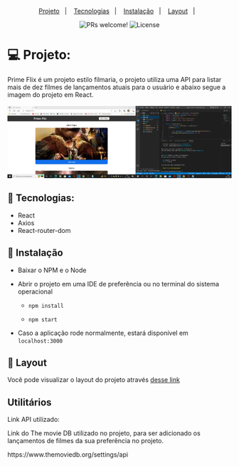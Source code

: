 <p align="center">
  <a href="https://marvelous-hotteok-4c6c89.netlify.app/">Projeto</a>&nbsp;&nbsp;&nbsp;|&nbsp;&nbsp;&nbsp;
  <a href="#-tecnologias">Tecnologias</a>&nbsp;&nbsp;&nbsp;|&nbsp;&nbsp;&nbsp;
  <a href="#-instalação">Instalação</a>&nbsp;&nbsp;&nbsp;|&nbsp;&nbsp;&nbsp;
  <a href="#-layout">Layout</a>&nbsp;&nbsp;&nbsp;|&nbsp;&nbsp;&nbsp;
</p>

<p align="center">
 <img src="https://img.shields.io/static/v1?label=PRs&message=welcome&color=49AA26&labelColor=000000" alt="PRs welcome!" />

  <img alt="License" src="https://img.shields.io/static/v1?label=license&message=MIT&color=49AA26&labelColor=000000">
</p>

# 💻 Projeto:

Prime Flix é um projeto estilo filmaria, o projeto utiliza uma API para listar mais de dez filmes de lançamentos atuais para o usuário e abaixo segue a imagem do projeto em React.
<br/><br/>
<img src="src/assets/img.jpg" />

## 🚀 Tecnologias:
* React
* Axios
* React-router-dom


## 🔖 Instalação

* Baixar o NPM e o Node

* Abrir o projeto em uma IDE de preferência ou no terminal do sistema operacional

  * `npm install`

  * `npm start`

  
* Caso a aplicação rode normalmente, estará disponível em `localhost:3000`

## 🔖 Layout

Você pode visualizar o layout do projeto através [desse link](https://marvelous-hotteok-4c6c89.netlify.app/)

## Utilitários 
Link API utilizado:
<p>Link do The movie DB utilizado no projeto, para ser adicionado os lançamentos de filmes da sua preferência no projeto.</p>
https://www.themoviedb.org/settings/api


